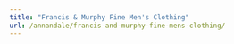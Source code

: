 ```yaml
---
title: "Francis & Murphy Fine Men's Clothing"
url: /annandale/francis-and-murphy-fine-mens-clothing/
---
```

